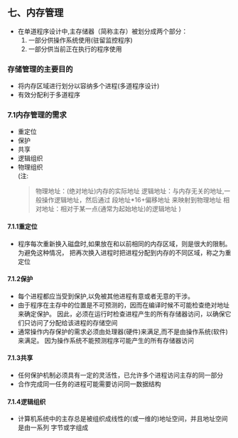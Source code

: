 ## 七、内存管理
* 在单道程序设计中,主存储器（简称主存）被划分成两个部分：
  1. 一部分供操作系统使用(驻留监控程序)
  2. 一部分供当前正在执行的程序使用
  
### 存储管理的主要目的
* 将内存区域进行划分以容纳多个进程(多道程序设计)
* 有效分配利于多道程序

### 7.1内存管理的需求
* 重定位
* 保护
* 共享
* 逻辑组织
* 物理组织<br>
(注:
	>物理地址：(绝对地址)内存的实际地址
	>逻辑地址：与内存无关的地址,一般操作逻辑地址，然后通过 段地址*16+偏移地址 来映射到物理地址
	>相对地址：相对于某一点(通常为起始地址)的逻辑地址
)

#### 7.1.1重定位
 * 程序每次重新换入磁盘时,如果放在和以前相同的内存区域，则是很大的限制。为避免这种情况，
	把再次换入进程时把进程分配到内存的不同区域，称之为重定位
	
#### 7.1.2保护
 * 每个进程都应当受到保护,以免被其他进程有意或者无意的干涉。
 * 由于程序在主存中的位置是不可预测的，因而在编译时候不可能检查绝对地址来确定保护。
	  因此，必须在运行时检查进程产生的所有存储器访问，以确保它们只访问了分配给该进程的存储空间
 * 通常操作内存保护的需求必须由处理器(硬件)来满足,而不是由操作系统(软件)来满足。
	因为操作系统不能预测程序可能产生的所有存储器访问

#### 7.1.3共享
 * 任何保护机制必须具有一定的灵活性，已允许多个进程访问主存的同一部分
 * 合作完成同一任务的进程可能需要访问同一数据结构

#### 7.1.4逻辑组织
 * 计算机系统中的主存总是被组织成线性的(或一维的)地址空间，并且地址空间是由一系列
 字节或字组成
 
 